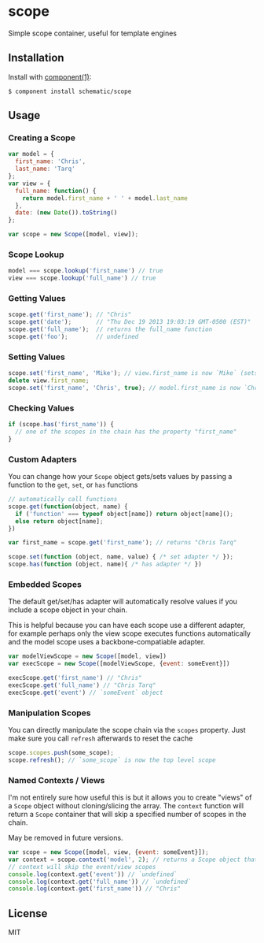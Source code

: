 
# scope

  Simple scope container, useful for template engines

## Installation

  Install with [component(1)](http://component.io):

    $ component install schematic/scope

## Usage

### Creating a Scope
```javascript
var model = { 
  first_name: 'Chris',
  last_name: 'Tarq'
};
var view = { 
  full_name: function() { 
    return model.first_name + ' ' + model.last_name 
  },
  date: (new Date()).toString()
};

var scope = new Scope([model, view]);
```

### Scope Lookup
```javascript
model === scope.lookup('first_name') // true
view === scope.lookup('full_name') // true
```

### Getting Values
```javascript
scope.get('first_name'); // "Chris"
scope.get('date');       // "Thu Dec 19 2013 19:03:19 GMT-0500 (EST)"
scope.get('full_name');  // returns the full_name function
scope.get('foo');        // undefined
```

### Setting Values
```javascript
scope.set('first_name', 'Mike'); // view.first_name is now `Mike` (sets value on the highest precedence)
delete view.first_name;
scope.set('first_name', 'Chris', true); // model.first_name is now `Chris` (using the replace flag)
```

### Checking Values
```javascript
if (scope.has('first_name')) {
  // one of the scopes in the chain has the property "first_name"
}
```

### Custom Adapters
You can change how your `Scope` object gets/sets values by passing a function to the `get`, `set`, or `has` functions

```javascript
// automatically call functions
scope.get(function(object, name) {
  if ('function' === typeof object[name]) return object[name]();
  else return object[name];
})

var first_name = scope.get('first_name'); // returns "Chris Tarq"

scope.set(function (object, name, value) { /* set adapter */ });
scope.has(function (object, name){ /* has adapter */ })
```

### Embedded Scopes
The default get/set/has adapter will automatically resolve values if you include a scope object in your chain.

This is helpful because you can have each scope use a different adapter, for example perhaps only the view scope executes functions automatically and the model scope uses a backbone-compatiable adapter.

```javascript
var modelViewScope = new Scope([model, view])
var execScope = new Scope([modelViewScope, {event: someEvent}])

execScope.get('first_name') // "Chris"
execScope.get('full_name') // "Chris Tarq" 
execScope.get('event') // `someEvent` object
```
### Manipulation Scopes
You can directly manipulate the scope chain via the `scopes` property. Just make sure you call `refresh` afterwards to reset the cache

```javascript
scope.scopes.push(some_scope);
scope.refresh(); // `some_scope` is now the top level scope
```
### Named Contexts / Views
I'm not entirely sure how useful this is but it allows you to create "views" of a `Scope` object without cloning/slicing the array. The `context` function will return a `Scope` container that will skip a specified number of scopes in the chain. 

May be removed in future versions.
```javascript
var scope = new Scope([model, view, {event: someEvent}]);
var context = scope.context('model', 2); // returns a Scope object that skips 2 scopes
// context will skip the event/view scopes
console.log(context.get('event')) // `undefined`
console.log(context.get('full_name')) // `undefined`
console.log(context.get('first_name')) // "Chris"
```


## License

  MIT
